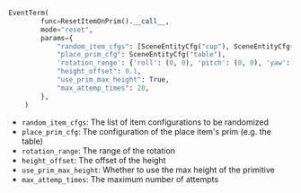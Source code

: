 

```python 
EventTerm(
        func=ResetItemOnPrim().__call__,
        mode="reset",
        params={
            "random_item_cfgs": [SceneEntityCfg("cup"), SceneEntityCfg("wine_bottle")],
            "place_prim_cfg": SceneEntityCfg("table"),
            'rotation_range': {'roll': (0, 0), 'pitch': (0, 0), 'yaw': (0, 180)},
            "height_offset": 0.1,
            "use_prim_max_height": True,
            "max_attemp_times": 20,
        },
    )

```
- `random_item_cfgs`: The list of item configurations to be randomized
- `place_prim_cfg`: The configuration of the place item's prim (e.g. the table)
- `rotation_range`: The range of the rotation
- `height_offset`: The offset of the height
- `use_prim_max_height`: Whether to use the max height of the primitive
- `max_attemp_times`: The maximum number of attempts




